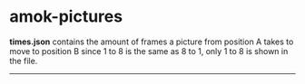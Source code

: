 # amok-pictures

**times.json** contains the amount of frames a picture from position A takes to move to position B
since 1 to 8 is the same as 8 to 1, only 1 to 8 is shown in the file.

****
